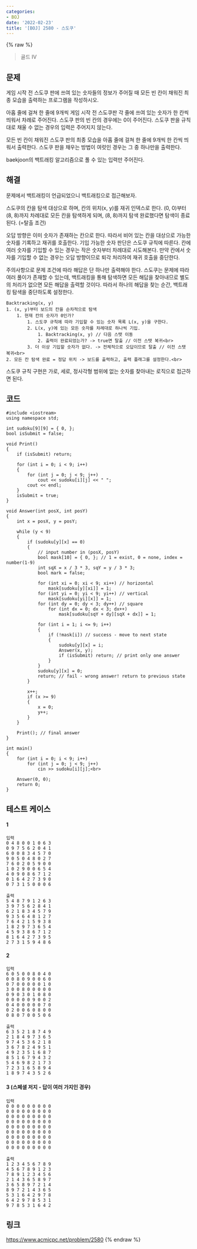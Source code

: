 ```yaml
---
categories:
- BOJ
date: '2022-02-23'
title: '[BOJ] 2580 - 스도쿠'
---
```


{% raw %}
>골드 IV

## 문제
게임 시작 전 스도쿠 판에 쓰여 있는 숫자들의 정보가 주어질 때 모든 빈 칸이 채워진 최종 모습을 출력하는 프로그램을 작성하시오.

아홉 줄에 걸쳐 한 줄에 9개씩 게임 시작 전 스도쿠판 각 줄에 쓰여 있는 숫자가 한 칸씩 띄워서 차례로 주어진다. 스도쿠 판의 빈 칸의 경우에는 0이 주어진다. 스도쿠 판을 규칙대로 채울 수 없는 경우의 입력은 주어지지 않는다.

모든 빈 칸이 채워진 스도쿠 판의 최종 모습을 아홉 줄에 걸쳐 한 줄에 9개씩 한 칸씩 띄워서 출력한다. 스도쿠 판을 채우는 방법이 여럿인 경우는 그 중 하나만을 출력한다.

baekjoon의 백트래킹 알고리즘으로 풀 수 있는 입력만 주어진다.

##  해결
문제에서 백트래킹이 언급되었으니 백트래킹으로 접근해보자.

스도쿠의 칸을 탐색 대상으로 하며, 칸의 위치(x, y)를 재귀 인덱스로 한다. (0, 0)부터 (8, 8)까지 차례대로 모든 칸을 탐색하게 되며, (8, 8)까지 탐색 완료했다면 탐색이 종료된다. (=탈출 조건)

오답 방향은 이미 숫자가 존재하는 칸으로 한다. 따라서 비어 있는 칸을 대상으로 가능한 숫자를 기록하고 재귀를 호출한다. 기입 가능한 숫자 판단은 스도쿠 규칙에 따른다. 칸에 여러 숫자를 기입할 수 있는 경우는 작은 숫자부터 차례대로 시도해본다. 만약 칸에서 숫자를 기입할 수 없는 경우는 오답 방향이므로 퇴각 처리하여 재귀 호출을 중단한다.

주의사항으로 문제 조건에 따라 해답은 단 하나만 출력해야 한다. 스도쿠는 문제에 따라 여러 풀이가 존재할 수 있는데, 백트래킹을 통해 탐색하면 모든 해답을 찾아내므로 별도의 처리가 없으면 모든 해답을 출력할 것이다. 따라서 하나의 해답을 찾는 순간, 백트래킹 탐색을 중단하도록 설정한다.

```
Backtracking(x, y)
1. (x, y)부터 보드의 칸을 순차적으로 탐색
	1. 현재 칸의 숫자가 0인가?
		1. 스도쿠 규칙에 따라 기입할 수 있는 숫자 목록 L(x, y)을 구한다.
		2. L(x, y)에 있는 모든 숫자를 차례대로 하나씩 기입.
			1. Backtracking(x, y) // 다음 스탯 이동
			2. 출력이 완료되었는가? -> true면 탈출 // 이전 스탯 복귀<br>
		3. 더 이상 기입할 숫자가 없다. -> 전체적으로 오답이므로 탈출 // 이전 스탯 복귀<br>
2. 모든 칸 탐색 완료 = 정답 위치 -> 보드를 출력하고, 출력 플래그를 설정한다.<br>
```
스도쿠 규칙 구현은 가로, 세로, 정사각형 범위에 없는 숫자를 찾아내는 로직으로 접근하면 된다.

## 코드
```
#include <iostream>
using namespace std;

int sudoku[9][9] = { 0, };
bool isSubmit = false;

void Print()
{
	if (isSubmit) return;

	for (int i = 0; i < 9; i++)
	{
		for (int j = 0; j < 9; j++)
			cout << sudoku[i][j] << " ";
		cout << endl;
	}
	isSubmit = true;
}

void Answer(int posX, int posY)
{
	int x = posX, y = posY;

	while (y < 9)
	{
		if (sudoku[y][x] == 0)
		{
			// input number in (posX, posY)
			bool mask[10] = { 0, }; // 1 = exist, 0 = none, index = number(1-9)
			int sqX = x / 3 * 3, sqY = y / 3 * 3;
			bool mark = false;

			for (int xi = 0; xi < 9; xi++) // horizontal
				mask[sudoku[y][xi]] = 1;
			for (int yi = 0; yi < 9; yi++) // vertical
				mask[sudoku[yi][x]] = 1;
			for (int dy = 0; dy < 3; dy++) // square
				for (int dx = 0; dx < 3; dx++)
					mask[sudoku[sqY + dy][sqX + dx]] = 1;

			for (int i = 1; i <= 9; i++)
			{
				if (!mask[i]) // success - move to next state
				{
					sudoku[y][x] = i;
					Answer(x, y);
					if (isSubmit) return; // print only one answer
				}
			}
			sudoku[y][x] = 0;
			return; // fail - wrong answer! return to previous state
		}

		x++;
		if (x >= 9)
		{
			x = 0;
			y++;
		}
	}

	Print(); // final answer
}

int main()
{
	for (int i = 0; i < 9; i++)
		for (int j = 0; j < 9; j++)
			cin >> sudoku[i][j];<br>

	Answer(0, 0);
	return 0;
}
```

## 테스트 케이스
#### 1
```
입력
0 4 8 0 0 1 0 6 3
0 9 7 5 6 2 0 4 1
6 0 0 8 3 4 5 7 0
9 0 5 0 4 8 0 2 7
7 6 0 2 0 5 9 0 0
1 0 2 9 0 0 6 5 4
4 0 9 0 8 6 7 1 2
0 1 6 4 2 7 3 9 0
0 7 3 1 5 0 0 0 6

출력
5 4 8 7 9 1 2 6 3
3 9 7 5 6 2 8 4 1
6 2 1 8 3 4 5 7 9
9 3 5 6 4 8 1 2 7
7 6 4 2 1 5 9 3 8
1 8 2 9 7 3 6 5 4
4 5 9 3 8 6 7 1 2
8 1 6 4 2 7 3 9 5
2 7 3 1 5 9 4 8 6
```

#### 2
```
입력
6 0 5 0 0 8 0 4 0
0 0 8 0 9 0 0 6 0
0 7 0 0 0 0 0 1 0
3 0 0 8 0 0 0 0 0
0 9 0 3 0 1 0 8 0
0 0 0 0 0 9 0 0 2
0 4 0 0 0 0 0 7 0
0 2 0 0 6 0 8 0 0
0 8 0 7 0 0 5 0 6

출력
6 3 5 2 1 8 7 4 9
2 1 8 4 9 7 3 6 5
9 7 4 5 3 6 2 1 8
3 6 7 8 2 4 9 5 1
4 9 2 3 5 1 6 8 7
8 5 1 6 7 9 4 3 2
5 4 6 9 8 2 1 7 3
7 2 3 1 6 5 8 9 4
1 8 9 7 4 3 5 2 6
```

#### 3 (스페셜 저지 - 답이 여러 가지인 경우)
```
입력
0 0 0 0 0 0 0 0 0
0 0 0 0 0 0 0 0 0
0 0 0 0 0 0 0 0 0
0 0 0 0 0 0 0 0 0
0 0 0 0 0 0 0 0 0
0 0 0 0 0 0 0 0 0
0 0 0 0 0 0 0 0 0
0 0 0 0 0 0 0 0 0
0 0 0 0 0 0 0 0 0

출력
1 2 3 4 5 6 7 8 9
4 5 6 7 8 9 1 2 3
7 8 9 1 2 3 4 5 6
2 1 4 3 6 5 8 9 7
3 6 5 8 9 7 2 1 4
8 9 7 2 1 4 3 6 5
5 3 1 6 4 2 9 7 8
6 4 2 9 7 8 5 3 1
9 7 8 5 3 1 6 4 2
```

## 링크
https://www.acmicpc.net/problem/2580
{% endraw %}